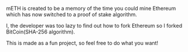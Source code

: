 mETH is created to be a memory of the time you could mine Ethereum which has now switched to a proof of stake algorithm.

I, the developer was too lazy to find out how to fork Ethereum so I forked BitCoin(SHA-256 algorithm).

This is made as a fun project, so feel free to do what you want!

